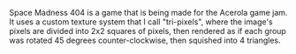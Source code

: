Space Madness 404 is a game that is being made for the Acerola game jam. It uses a custom texture system that I call "tri-pixels", where the image's pixels are divided into 2x2 squares of pixels, then rendered as if each group was rotated 45 degrees counter-clockwise, then squished into 4 triangles. 
